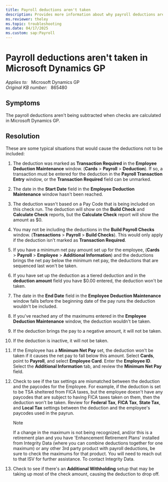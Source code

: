 ```yaml
---
title: Payroll deductions aren't taken
description: Provides more information about why payroll deductions aren't included when checks are calculated in Microsoft Dynamics GP.
ms.reviewer: theley
ms.topic: troubleshooting
ms.date: 04/17/2025
ms.custom: sap:Payroll
---
```

# Payroll deductions aren't taken in Microsoft Dynamics GP

_Applies to:_ &nbsp; Microsoft Dynamics GP  
_Original KB number:_ &nbsp; 865480

## Symptoms

The payroll deductions aren't being subtracted when checks are calculated in Microsoft Dynamics GP.

## Resolution

These are some typical situations that would cause the deductions not to be included:

1. The deduction was marked as **Transaction Required** in the **Employee Deduction Maintenance** window. (**Cards** > **Payroll** > **Deduction**). If so, a transaction must be entered for the deduction in the **Payroll Transaction Entry** window, or the **Transaction Required** field can be unmarked.

2. The date in the **Start Date** field in the **Employee Deduction Maintenance** window hasn't been reached.

3. The deduction wasn't based on a Pay Code that is being included on this check run. The deduction will show on the **Build Check** and **Calculate Check** reports, but the **Calculate Check** report will show the amount as $0.

4. You may not be including the deductions in the **Build Payroll Checks** window. (**Transactions** > **Payroll** > **Build Checks**). This would only apply if the deduction isn't marked as **Transaction Required**.

5. If you have a minimum net pay amount set up for the employee, (**Cards** > **Payroll** > **Employee** > **Additional Information**) and the deductions brings the net pay below the minimum net pay, the deductions that are sequenced last won't be taken.

6. If you have set up the deduction as a tiered deduction and in the **deduction amount** field you have $0.00 entered, the deduction won't be taken.

7. The date in the **End Date** field in the **Employee Deduction Maintenance** window falls before the beginning date of the pay runs the deduction wouldn't be included.

8. If you've reached any of the maximums entered in the **Employee Deduction Maintenance** window, the deduction wouldn't be taken.

9. If the deduction brings the pay to a negative amount, it will not be taken.

10. If the deduction is inactive, it will not be taken.

11. If the Employee has a **Minimum Net Pay** set, the deduction won't be taken if it causes the net pay to fall below this amount. Select **Cards**, point to **Payroll**, and select **Employee Card**. Enter the **Employee ID**. Select the **Additional Information** tab, and review the **Minimum Net Pay** field.

12. Check to see if the tax settings are mismatched between the deduction and the paycodes for the Employee. For example, if the deduction is set to be TSA sheltered from FICA taxes, but the employee doesn't have any paycodes that are subject to having FICA taxes taken on them, then the deduction won't be taken. Review for **Federal Tax**, **FICA Tax**, **State Tax**, and **Local Tax** settings between the deduction and the employee's paycodes used in the payrun.

    > [!NOTE]
    > If a change in the maximum is not being recognized, and/or this is a retirement plan and you have 'Enhancement Retirement Plans' installed from Integrity Data (where you can combine deductions together for one maximum) or any other 3rd party product with payroll deductions, be sure to check the maximums for that product. You will need to reach out to that ISV for further assistance. To contact Integrity Data.

13. Check to see if there's an **Additional Withholding** setup that may be taking up most of the check amount, causing the deduction to drop off.
